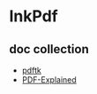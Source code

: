 # InkPdf

## doc collection

- [pdftk](https://www.pdflabs.com/tools/pdftk-the-pdf-toolkit/)
- [PDF-Explained](https://zxyle.github.io/PDF-Explained/)
